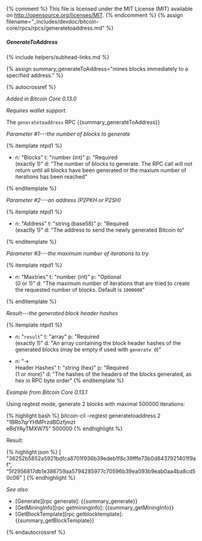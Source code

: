 {% comment %}
This file is licensed under the MIT License (MIT) available on
http://opensource.org/licenses/MIT.
{% endcomment %}
{% assign filename="_includes/devdoc/bitcoin-core/rpcs/rpcs/generatetoaddress.md" %}

##### GenerateToAddress
{% include helpers/subhead-links.md %}

{% assign summary_generateToAddress="mines blocks immediately to a specified address." %}

{% autocrossref %}

*Added in Bitcoin Core 0.13.0*

*Requires wallet support.*

The `generatetoaddress` RPC {{summary_generateToAddress}}

*Parameter #1---the number of blocks to generate*

{% itemplate ntpd1 %}
- n: "Blocks"
  t: "number (int)"
  p: "Required<br>(exactly 1)"
  d: "The number of blocks to generate.  The RPC call will not return until all blocks have been generated or the maxium number of iterations has been reached"
  
{% enditemplate %}

*Parameter #2---an address (P2PKH or P2SH)*

{% itemplate ntpd1 %}
- n: "Address"
  t: "string (base58)"
  p: "Required<br>(exactly 1)"
  d: "The address to send the newly generated Bitcoin to"
  
{% enditemplate %}

*Parameter #3---the maximum number of iterations to try*

{% itemplate ntpd1 %}
- n: "Maxtries"
  t: "number (int)"
  p: "Optional<br>(0 or 1)"
  d: "The maximum number of iterations that are tried to create the requested number of blocks.  Default is `1000000`"

{% enditemplate %}

*Result---the generated block header hashes*

{% itemplate ntpd1 %}
- n: "`result`"
  t: "array"
  p: "Required<br>(exactly 1)"
  d: "An array containing the block header hashes of the generated blocks (may be empty if used with `generate 0`)"

- n: "→<br>Header Hashes"
  t: "string (hex)"
  p: "Required<br>(1 or more)"
  d: "The hashes of the headers of the blocks generated, as hex in RPC byte order"
{% enditemplate %}

*Example from Bitcoin Core 0.13.1*

Using regtest mode, generate 2 blocks with maximal 500000 iterations:

{% highlight bash %}
bitcoin-cli -regtest generatetoaddress 2 "1BRo7qrYHMPrzdBDzfjmzt\
eBdYAyTMXW75" 500000
{% endhighlight %}

Result:

{% highlight json %}
[
    "36252b5852a5921bdfca8701f936b39edeb1f8c39fffe73b0d8437921401f9af",
    "5f2956817db1e386759aa5794285977c70596b39ea093b9eab0aa4ba8cd50c06"
]
{% endhighlight %}

*See also*

* [Generate][rpc generate]: {{summary_generate}}
* [GetMiningInfo][rpc getmininginfo]: {{summary_getMiningInfo}}
* [GetBlockTemplate][rpc getblocktemplate]: {{summary_getBlockTemplate}}

{% endautocrossref %}
